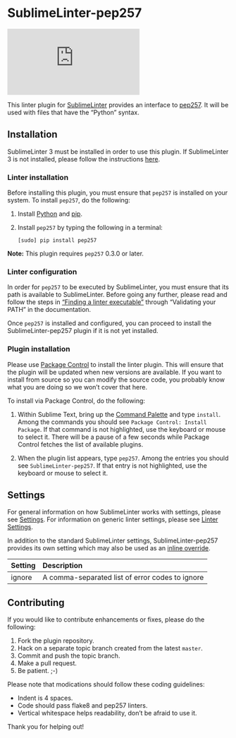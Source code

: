 SublimeLinter-pep257
=========================

[![Build Status](https://khancdn.eu/badges.php?service=https%3A%2F%2Ftravis-ci.org%2FSublimeLinter%2FSublimeLinter-pep257.png%3Fbranch%3Dmaster)](https://travis-ci.org/SublimeLinter/SublimeLinter-pep257)

This linter plugin for [SublimeLinter](http://sublimelinter.readthedocs.org) provides an interface to [pep257](https://github.com/GreenSteam/pep257#pep-257-docstring-style-checker). It will be used with files that have the “Python” syntax.

## Installation
SublimeLinter 3 must be installed in order to use this plugin. If SublimeLinter 3 is not installed, please follow the instructions [here](http://sublimelinter.readthedocs.org/en/latest/installation.html).

### Linter installation
Before installing this plugin, you must ensure that `pep257` is installed on your system. To install `pep257`, do the following:

1. Install [Python](http://python.org) and [pip](http://www.pip-installer.org/en/latest/installing.html).

1. Install `pep257` by typing the following in a terminal:
   ```
   [sudo] pip install pep257
   ```

**Note:** This plugin requires `pep257` 0.3.0 or later.

### Linter configuration
In order for `pep257` to be executed by SublimeLinter, you must ensure that its path is available to SublimeLinter. Before going any further, please read and follow the steps in [“Finding a linter executable”](http://sublimelinter.readthedocs.org/en/latest/troubleshooting.html#finding-a-linter-executable) through “Validating your PATH” in the documentation.

Once `pep257` is installed and configured, you can proceed to install the SublimeLinter-pep257 plugin if it is not yet installed.

### Plugin installation
Please use [Package Control](https://sublime.wbond.net/installation) to install the linter plugin. This will ensure that the plugin will be updated when new versions are available. If you want to install from source so you can modify the source code, you probably know what you are doing so we won’t cover that here.

To install via Package Control, do the following:

1. Within Sublime Text, bring up the [Command Palette](http://docs.sublimetext.info/en/sublime-text-3/extensibility/command_palette.html) and type `install`. Among the commands you should see `Package Control: Install Package`. If that command is not highlighted, use the keyboard or mouse to select it. There will be a pause of a few seconds while Package Control fetches the list of available plugins.

1. When the plugin list appears, type `pep257`. Among the entries you should see `SublimeLinter-pep257`. If that entry is not highlighted, use the keyboard or mouse to select it.

## Settings
For general information on how SublimeLinter works with settings, please see [Settings](http://sublimelinter.readthedocs.org/en/latest/settings.html). For information on generic linter settings, please see [Linter Settings](http://sublimelinter.readthedocs.org/en/latest/linter_settings.html).

In addition to the standard SublimeLinter settings, SublimeLinter-pep257 provides its own setting which may also be used as an [inline override](http://www.sublimelinter.com/en/latest/settings.html#inline-overrides).

|Setting|Description|
|:------|:----------|
|ignore|A comma-separated list of error codes to ignore|

## Contributing
If you would like to contribute enhancements or fixes, please do the following:

1. Fork the plugin repository.
1. Hack on a separate topic branch created from the latest `master`.
1. Commit and push the topic branch.
1. Make a pull request.
1. Be patient.  ;-)

Please note that modications should follow these coding guidelines:

- Indent is 4 spaces.
- Code should pass flake8 and pep257 linters.
- Vertical whitespace helps readability, don’t be afraid to use it.

Thank you for helping out!
